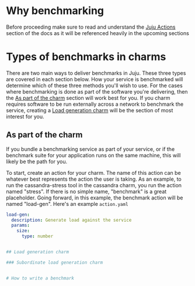 # Why benchmarking

Before proceeding make sure to read and understand the [Juju Actions](./authors-charm-actions)
section of the docs as it will be referenced heavily in the upcoming sections

# Types of benchmarks in charms

There are two main ways to deliver benchmarks in Juju. These three types are
covered in each section below. How your service is benchmarked will determine
which of these three methods you'll wish to use. For the cases where benchmarking
is done as part of the software you're delivering, then the
[As part of the charm](#as-part-of-the-charm) section will work best for you.
If you charm requires software to be run externally across a network to
benchmark the service, creating a [Load generation charm](#load-generation-charm)
will be the section of most interest for you.

## As part of the charm

If you bundle a benchmarking service as part of your service, or if the benchmark
suite for your application runs on the same machine, this will likely be the path
for you.

To start, create an action for your charm. The name of this action can be whatever
best represents the action the user is taking. As an example, to run the
cassandra-stress tool in the cassandra charm, you run the action named "stress".
If there is no simple name, "benchmark" is a great placeholder. Going forward, in
this example, the benchmark action will be named "load-gen". Here's an example
`action.yaml`

```yaml
load-gen:
  description: Generate load against the service
  params:
    size:
      type: number


## Load generation charm

### Subordinate load generation charm


# How to write a benchmark
